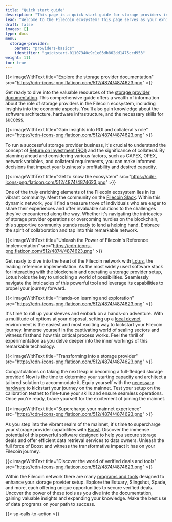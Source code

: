 ```yaml
---
title: "Quick start guide"
description: "This page is a quick start guide for storage providers in the Filecoin ecosystem."
lead: "Welcome to the Filecoin ecosystem! This page serves as your exhilarating quick start guide, igniting your journey towards becoming a storage provider. Allow us to unveil the vast array of invaluable resources by explaining you the different steps to gain the knowledge and tools to achieve success in the space of decentralized storage."
draft: false
images: []
type: docs
menu:
  storage-provider:
    parent: "providers-basics"
    identifier: "quickstart-01107340c9c1e03db862dd1475ccd953"
weight: 111
toc: true
---
```

{{< imageWithText title="Explore the storage provider documentation" src="https://cdn-icons-png.flaticon.com/512/4874/4874623.png" >}}

Get ready to dive into the valuable resources of the [storage provider documentation](https://docs.filecoin.io/storage-provider). This comprehensive guide offers a wealth of information about the role of storage providers in the Filecoin ecosystem, including insights into the economic aspects. You'll also gain knowledge about the software architecture, hardware infrastructure, and the necessary skills for success.

{{< imageWithText title="Gain insights into ROI and collateral's role" src="https://cdn-icons-png.flaticon.com/512/4874/4874623.png" >}}

To run a successful storage provider business, it's crucial to understand the concept of [Return on Investment (ROI)](https://calc.filecoin.eu) and the significance of collateral. By planning ahead and considering various factors, such as CAPEX, OPEX, network variables, and collateral requirements, you can make informed decisions that impact your business's profitability and desired capacity.

{{< imageWithText title="Get to know the ecosystem" src="https://cdn-icons-png.flaticon.com/512/4874/4874623.png" >}}

One of the truly enriching elements of the Filecoin ecosystem lies in its vibrant community. Meet the community on the [Filecoin Slack](https://filecoin.io/slack). Within this dynamic network, you'll find a treasure trove of individuals who are eager to share their experiences and offer invaluable solutions to the challenges they've encountered along the way. Whether it's navigating the intricacies of storage provider operations or overcoming hurdles on the blockchain, this supportive community stands ready to lend a helping hand. Embrace the spirit of collaboration and tap into this remarkable network.

{{< imageWithText title="Unleash the Power of Filecoin's Reference Implementation" src="https://cdn-icons-png.flaticon.com/512/4874/4874623.png" >}}

Get ready to dive into the heart of the Filecoin network with [Lotus](https://lotus.filecoin.io), the leading reference implementation. As the most widely used software stack for interacting with the blockchain and operating a storage provider setup, Lotus holds the key to unlocking a world of possibilities. Seamlessly navigate the intricacies of this powerful tool and leverage its capabilities to propel your journey forward.

{{< imageWithText title="Hands-on learning and exploration" src="https://cdn-icons-png.flaticon.com/512/4874/4874623.png" >}}

It's time to roll up your sleeves and embark on a hands-on adventure. With a multitude of options at your disposal, setting up a [local devnet](https://lotus.filecoin.io/lotus/developers/local-network/) environment is the easiest and most exciting way to kickstart your Filecoin journey. Immerse yourself in the captivating world of sealing sectors and witness firsthand how this critical process works. Feel the thrill of experimentation as you delve deeper into the inner workings of this remarkable technology.

{{< imageWithText title="Transforming into a storage provider" src="https://cdn-icons-png.flaticon.com/512/4874/4874623.png" >}}

Congratulations on taking the next leap in becoming a full-fledged storage provider! Now is the time to determine your starting capacity and architect a tailored solution to accommodate it. Equip yourself with the [necessary hardware](https://docs.filecoin.io/storage-provider/infrastructure/reference-architectures/) to kickstart your journey on the mainnet. Test your setup on the calibration testnet to fine-tune your skills and ensure seamless operations. Once you're ready, brace yourself for the excitement of joining the mainnet.

{{< imageWithText title="Supercharge your mainnet experience" src="https://cdn-icons-png.flaticon.com/512/4874/4874623.png" >}}

As you step into the vibrant realm of the mainnet, it's time to supercharge your storage provider capabilities with [Boost](https://boost.filecoin.io). Discover the immense potential of this powerful software designed to help you secure storage deals and offer efficient data retrieval services to data owners. Unleash the full force of Boost and witness the transformative impact it has on your Filecoin journey.

{{< imageWithText title="Discover the world of verified deals and tools" src="https://cdn-icons-png.flaticon.com/512/4874/4874623.png" >}}

Within the Filecoin network there are many [programs and tools](https://docs.filecoin.io/storage-provider/filecoin-deals/filecoin-programs/) designed to enhance your storage provider setup. Explore the Estuary, Slingshot, Spade, and more, each offering unique opportunities to secure verified deals. Uncover the power of these tools as you dive into the documentation, gaining valuable insights and expanding your knowledge. Make the best use of data programs on your path to success.

{{< sp-calls-to-action >}}
